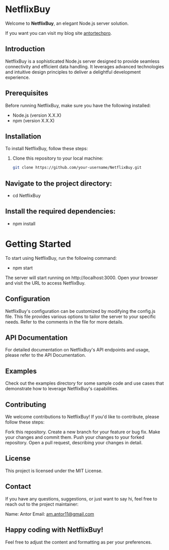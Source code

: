 # NetflixBuy

Welcome to **NetflixBuy**, an elegant Node.js server solution.

If you want you can visit my blog site [antortechpro](https://antortechpro.blogspot.com/).

## Introduction

NetflixBuy is a sophisticated Node.js server designed to provide seamless connectivity and efficient data handling. It leverages advanced technologies and intuitive design principles to deliver a delightful development experience.

## Prerequisites

Before running NetflixBuy, make sure you have the following installed:

- Node.js (version X.X.X)
- npm (version X.X.X)

## Installation

To install NetflixBuy, follow these steps:

1. Clone this repository to your local machine:

   ```bash
   git clone https://github.com/your-username/NetflixBuy.git

## Navigate to the project directory: 
- cd NetflixBuy

## Install the required dependencies: 
- npm install

# Getting Started
To start using NetflixBuy, run the following command:

- npm start

The server will start running on http://localhost:3000. Open your browser and visit the URL to access NetflixBuy.

## Configuration
NetflixBuy's configuration can be customized by modifying the config.js file. This file provides various options to tailor the server to your specific needs. Refer to the comments in the file for more details.

## API Documentation
For detailed documentation on NetflixBuy's API endpoints and usage, please refer to the API Documentation.

## Examples
Check out the examples directory for some sample code and use cases that demonstrate how to leverage NetflixBuy's capabilities.

## Contributing
We welcome contributions to NetflixBuy! If you'd like to contribute, please follow these steps:

Fork this repository.
Create a new branch for your feature or bug fix.
Make your changes and commit them.
Push your changes to your forked repository.
Open a pull request, describing your changes in detail.

## License
This project is licensed under the MIT License.

## Contact
If you have any questions, suggestions, or just want to say hi, feel free to reach out to the project maintainer:

Name: Antor
Email: am.antor11@gmail.com

## Happy coding with NetflixBuy!


Feel free to adjust the content and formatting as per your preferences.
